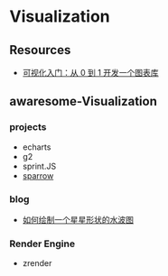 # Visualization

## Resources

- [可视化入门：从 0 到 1 开发一个图表库](https://juejin.cn/book/7031893648145186824/section/7031893648199401508)

## awaresome-Visualization

### projects

- echarts
- g2
- sprint.JS
- [sparrow](https://github.com/sparrow-vis/sparrow)

### blog

- [如何绘制一个星星形状的水波图](https://zhuanlan.zhihu.com/p/359632491)

### Render Engine

- zrender
